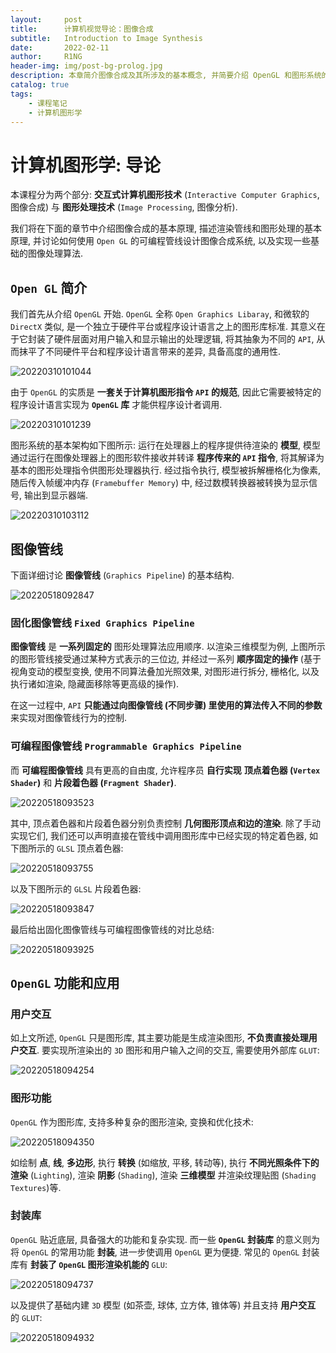 ```yaml
---
layout:     post
title:      计算机视觉导论：图像合成
subtitle:   Introduction to Image Synthesis
date:       2022-02-11
author:     R1NG
header-img: img/post-bg-prolog.jpg
description: 本章简介图像合成及其所涉及的基本概念, 并简要介绍 OpenGL 和图形系统的一般架构.
catalog: true
tags:
    - 课程笔记
    - 计算机图形学
---
```


# 计算机图形学: 导论

本课程分为两个部分: **交互式计算机图形技术** (`Interactive Computer Graphics`, 图像合成) 与 **图形处理技术** (`Image Processing`, 图像分析). 

我们将在下面的章节中介绍图像合成的基本原理, 描述渲染管线和图形处理的基本原理, 并讨论如何使用 `Open GL` 的可编程管线设计图像合成系统, 以及实现一些基础的图像处理算法.

## `Open GL` 简介

我们首先从介绍 `OpenGL` 开始. `OpenGL` 全称 `Open Graphics Libaray`, 和微软的 `DirectX` 类似, 是一个独立于硬件平台或程序设计语言之上的图形库标准. 其意义在于它封装了硬件层面对用户输入和显示输出的处理逻辑, 将其抽象为不同的 `API`, 从而抹平了不同硬件平台和程序设计语言带来的差异, 具备高度的通用性.

![20220310101044](https://cdn.jsdelivr.net/gh/KirisameR/KirisameR.github.io/img/blogpost_images/20220310101044.png)

由于 `OpenGL` 的实质是 **一套关于计算机图形指令 `API` 的规范**, 因此它需要被特定的程序设计语言实现为 **`OpenGL` 库** 才能供程序设计者调用.

![20220310101239](https://cdn.jsdelivr.net/gh/KirisameR/KirisameR.github.io/img/blogpost_images/20220310101239.png)

图形系统的基本架构如下图所示: 运行在处理器上的程序提供待渲染的 **模型**, 模型通过运行在图像处理器上的图形软件接收并转译 **程序传来的 `API` 指令**, 将其解译为基本的图形处理指令供图形处理器执行. 经过指令执行, 模型被拆解栅格化为像素, 随后传入帧缓冲内存 (`Framebuffer Memory`) 中, 经过数模转换器被转换为显示信号, 输出到显示器端.

![20220310103112](https://cdn.jsdelivr.net/gh/KirisameR/KirisameR.github.io/img/blogpost_images/20220310103112.png)

## 图像管线

下面详细讨论 **图像管线** (`Graphics Pipeline`) 的基本结构. 

![20220518092847](https://cdn.jsdelivr.net/gh/KirisameR/KirisameR.github.io/img/blogpost_images/20220518092847.png)

### 固化图像管线 `Fixed Graphics Pipeline`

**图像管线** 是 **一系列固定的** 图形处理算法应用顺序. 以渲染三维模型为例, 上图所示的图形管线接受通过某种方式表示的三位边, 并经过一系列 **顺序固定的操作** (基于视角变动的模型变换, 使用不同算法叠加光照效果, 对图形进行拆分, 栅格化, 以及执行诸如渲染, 隐藏面移除等更高级的操作).

在这一过程中, `API` **只能通过向图像管线 (不同步骤) 里使用的算法传入不同的参数** 来实现对图像管线行为的控制. 

### 可编程图像管线 `Programmable Graphics Pipeline`

而 **可编程图像管线** 具有更高的自由度, 允许程序员 **自行实现** **顶点着色器 (`Vertex Shader`)** 和 **片段着色器 (`Fragment Shader`)**.

![20220518093523](https://cdn.jsdelivr.net/gh/KirisameR/KirisameR.github.io/img/blogpost_images/20220518093523.png)

其中, 顶点着色器和片段着色器分别负责控制 **几何图形顶点和边的渲染**. 除了手动实现它们, 我们还可以声明直接在管线中调用图形库中已经实现的特定着色器, 如下图所示的 `GLSL` 顶点着色器:

![20220518093755](https://cdn.jsdelivr.net/gh/KirisameR/KirisameR.github.io/img/blogpost_images/20220518093755.png)

以及下图所示的 `GLSL` 片段着色器:

![20220518093847](https://cdn.jsdelivr.net/gh/KirisameR/KirisameR.github.io/img/blogpost_images/20220518093847.png)

最后给出固化图像管线与可编程图像管线的对比总结:

![20220518093925](https://cdn.jsdelivr.net/gh/KirisameR/KirisameR.github.io/img/blogpost_images/20220518093925.png)

## `OpenGL` 功能和应用

### 用户交互

如上文所述, `OpenGL` 只是图形库, 其主要功能是生成渲染图形, **不负责直接处理用户交互**. 要实现所渲染出的 `3D` 图形和用户输入之间的交互, 需要使用外部库 `GLUT`:

![20220518094254](https://cdn.jsdelivr.net/gh/KirisameR/KirisameR.github.io/img/blogpost_images/20220518094254.png)

### 图形功能

`OpenGL` 作为图形库, 支持多种复杂的图形渲染, 变换和优化技术:

![20220518094350](https://cdn.jsdelivr.net/gh/KirisameR/KirisameR.github.io/img/blogpost_images/20220518094350.png)

如绘制 **点**, **线**, **多边形**, 执行 **转换** (如缩放, 平移, 转动等), 执行 **不同光照条件下的渲染** (`Lighting`),  渲染 **阴影** (`Shading`), 渲染 **三维模型** 并渲染纹理贴图 (`Shading Textures`)等.

### 封装库

`OpenGL` 贴近底层, 具备强大的功能和复杂实现. 而一些 **`OpenGL` 封装库** 的意义则为将 `OpenGL` 的常用功能 **封装**, 进一步使调用 `OpenGL` 更为便捷. 常见的 `OpenGL` 封装库有 **封装了 `OpenGL` 图形渲染机能的** `GLU`:

![20220518094737](https://cdn.jsdelivr.net/gh/KirisameR/KirisameR.github.io/img/blogpost_images/20220518094737.png)

以及提供了基础内建 `3D` 模型 (如茶壶, 球体, 立方体, 锥体等) 并且支持 **用户交互** 的 `GLUT`:

![20220518094932](https://cdn.jsdelivr.net/gh/KirisameR/KirisameR.github.io/img/blogpost_images/20220518094932.png)
